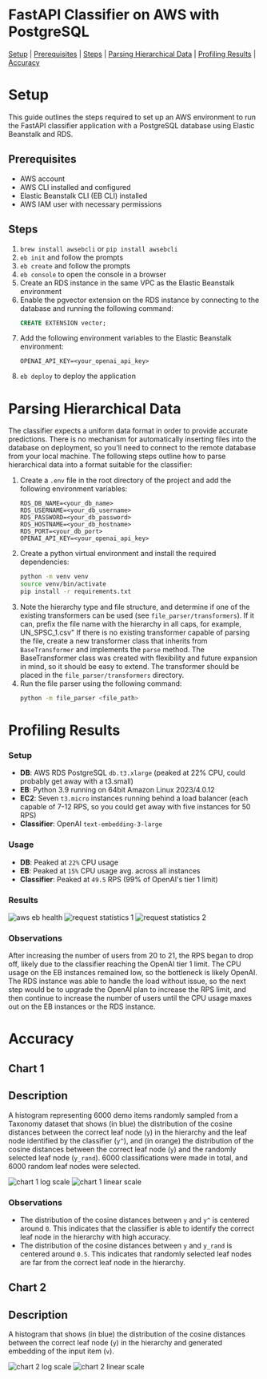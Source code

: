 <!--
Author: Walter Shewmake <walter.shewmake@utahtech.edu>
Date: 05-19-2024

Project: Arbitrary Hierarchical Classifier
Client: Zonos
Affiliation: Utah Tech University

This file is part of the Arbitrary Hierarchical Classification Application developed for Zonos.
-->

# FastAPI Classifier on AWS with PostgreSQL

[Setup](#setup) | [Prerequisites](#prerequisites) | [Steps](#steps) | [Parsing Hierarchical Data](#parsing-hierarchical-data) | [Profiling Results](#profiling-results) | [Accuracy](#accuracy)

# Setup

This guide outlines the steps required to set up an AWS environment to run the FastAPI classifier application with a PostgreSQL database using Elastic Beanstalk and RDS.

## Prerequisites

- AWS account
- AWS CLI installed and configured
- Elastic Beanstalk CLI (EB CLI) installed
- AWS IAM user with necessary permissions

## Steps

1. `brew install awsebcli` or `pip install awsebcli`
2. `eb init` and follow the prompts
3. `eb create` and follow the prompts
4. `eb console` to open the console in a browser
5. Create an RDS instance in the same VPC as the Elastic Beanstalk environment
6. Enable the pgvector extension on the RDS instance by connecting to the database and running the following command:
   ```sql
   CREATE EXTENSION vector;
   ```
7. Add the following environment variables to the Elastic Beanstalk environment:
   ```env
   OPENAI_API_KEY=<your_openai_api_key>
   ```
8. `eb deploy` to deploy the application

# Parsing Hierarchical Data

The classifier expects a uniform data format in order to provide accurate predictions. There is no mechanism for automatically inserting files into the database on deployment, so you'll need to connect to the remote database from your local machine. The following steps outline how to parse hierarchical data into a format suitable for the classifier:

1. Create a `.env` file in the root directory of the project and add the following environment variables:
   ```env
   RDS_DB_NAME=<your_db_name>
   RDS_USERNAME=<your_db_username>
   RDS_PASSWORD=<your_db_password>
   RDS_HOSTNAME=<your_db_hostname>
   RDS_PORT=<your_db_port>
   OPENAI_API_KEY=<your_openai_api_key>
   ```
2. Create a python virtual environment and install the required dependencies:
   ```bash
   python -m venv venv
   source venv/bin/activate
   pip install -r requirements.txt
   ```
3. Note the hierarchy type and file structure, and determine if one of the existing transformers can be used (see `file_parser/transformers`). If it can, prefix the file name with the hierarchy in all caps, for example, UN_SPSC_1.csv" If there is no existing transformer capable of parsing the file, create a new transformer class that inherits from `BaseTransformer` and implements the `parse` method. The BaseTransformer class was created with flexibility and future expansion in mind, so it should be easy to extend. The transformer should be placed in the `file_parser/transformers` directory.
4. Run the file parser using the following command:
   ```bash
   python -m file_parser <file_path>
   ```

# Profiling Results

### Setup

- **DB**: AWS RDS PostgreSQL `db.t3.xlarge` (peaked at 22% CPU, could probably get away with a t3.small)
- **EB**: Python 3.9 running on 64bit Amazon Linux 2023/4.0.12
- **EC2**: Seven `t3.micro` instances running behind a load balancer (each capable of 7-12 RPS, so you could get away with five instances for 50 RPS)
- **Classifier**: OpenAI `text-embedding-3-large`

### Usage

- **DB**: Peaked at `22%` CPU usage
- **EB**: Peaked at `15%` CPU usage avg. across all instances
- **Classifier**: Peaked at `49.5` RPS (99% of OpenAI's tier 1 limit)

### Results

![aws eb health](aws_eb_health.png)
![request statistics 1](request_statistics_1.png)
![request statistics 2](request_statistics_2.png)

### Observations

After increasing the number of users from 20 to 21, the RPS began to drop off, likely due to the classifier reaching the OpenAI tier 1 limit. The CPU usage on the EB instances remained low, so the bottleneck is likely OpenAI. The RDS instance was able to handle the load without issue, so the next step would be to upgrade the OpenAI plan to increase the RPS limit, and then continue to increase the number of users until the CPU usage maxes out on the EB instances or the RDS instance.

# Accuracy

## Chart 1

## Description

A histogram representing 6000 demo items randomly sampled from a Taxonomy dataset that shows (in blue) the distribution of the cosine distances between the correct leaf node (`y`) in the hierarchy and the leaf node identified by the classifier (`y^`), and (in orange) the distribution of the cosine distances between the correct leaf node (`y`) and the randomly selected leaf node (`y_rand`). 6000 classifications were made in total, and 6000 random leaf nodes were selected.

![chart 1 log scale](chart_1_log.png)
![chart 1 linear scale](chart_1_linear.png)

### Observations

- The distribution of the cosine distances between `y` and `y^` is centered around `0`. This indicates that the classifier is able to identify the correct leaf node in the hierarchy with high accuracy.
- The distribution of the cosine distances between `y` and `y_rand` is centered around `0.5`. This indicates that randomly selected leaf nodes are far from the correct leaf node in the hierarchy.

## Chart 2

## Description

A histogram that shows (in blue) the distribution of the cosine distances between the correct leaf node (`y`) in the hierarchy and generated embedding of the input item (`v`).

![chart 2 log scale](chart_2_log.png)
![chart 2 linear scale](chart_2_linear.png)
